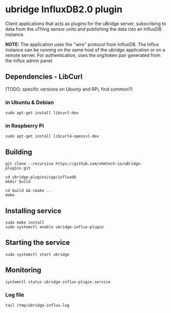 # ubridge InfluxDB2.0 plugin
Client applications that acts as plugins for the uBridge server, subscribing to data from the uThing sensor units and publishing the data into an InfluxDB instance.

__NOTE:__ The application uses the "wire" protocol from InfluxDB. The Influx instance can be running on the same host of the _ubridge_ application or on a remote server. For authentication, uses the org/token pair generated from the Influx admin panel.

## Dependencies - LibCurl 
(TODO: specific versions on Ubunty and RPi, find common?)
### in Ubuntu & Debian
```
sudo apt-get install libcurl-dev 
```

### in Raspberry Pi
```
sudo apt-get install libcurl4-openssl-dev
```

## Building
```
git clone --recursive https://github.com/ohmtech-io/uBridge-plugins.git

cd ubridge-plugins/cpp/influxdb
mkdir build 

cd build && cmake ..
make
```
## Installing service
```
sudo make install
sudo systemctl enable ubridge-influx-plugin
```
## Starting the service
```
sudo systemctl start ubridge
```
## Monitoring
```
systemctl status ubridge-influx-plugin.service
```
### Log file
```
tail /tmp/ubridge-influx.log
```
